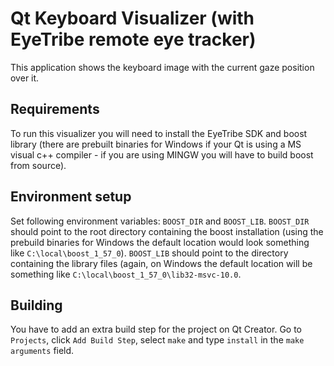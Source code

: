 # Qt Keyboard Visualizer (with EyeTribe remote eye tracker)

This application shows the keyboard image with the current gaze position over it.

## Requirements

To run this visualizer you will need to install the EyeTribe SDK and boost library (there are prebuilt binaries for Windows if your Qt is using a MS visual c++ compiler - if you are using MINGW you will have to build boost from source).

## Environment setup

Set following environment variables: `BOOST_DIR` and `BOOST_LIB`. `BOOST_DIR` should point to the root directory containing the boost installation (using the prebuild binaries for Windows the default location would look something like `C:\local\boost_1_57_0`). `BOOST_LIB` should point to the directory containing the library files (again, on Windows the default location will be something like `C:\local\boost_1_57_0\lib32-msvc-10.0`.

## Building

You have to add an extra build step for the project on Qt Creator. Go to `Projects`, click `Add Build Step`, select `make` and type `install` in the `make arguments` field.
